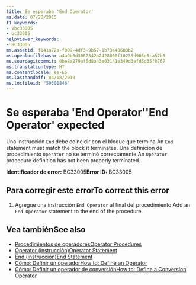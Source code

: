```yaml
---
title: Se esperaba 'End Operator'
ms.date: 07/20/2015
f1_keywords:
- vbc33005
- bc33005
helpviewer_keywords:
- BC33005
ms.assetid: f141a72a-f009-4df3-9b57-1b73e40683b2
ms.openlocfilehash: a4a9b6d3067342a2428000f10235d905e5ca57b5
ms.sourcegitcommit: 0be8a279af6d8a43e03141e349d3efd5d35f8767
ms.translationtype: HT
ms.contentlocale: es-ES
ms.lasthandoff: 04/18/2019
ms.locfileid: "59301846"
---
```

# <a name="end-operator-expected"></a><span data-ttu-id="f21af-102">Se esperaba 'End Operator'</span><span class="sxs-lookup"><span data-stu-id="f21af-102">'End Operator' expected</span></span>
<span data-ttu-id="f21af-103">Una instrucción `End` debe coincidir con el bloque que termina.</span><span class="sxs-lookup"><span data-stu-id="f21af-103">An `End` statement must match the block it terminates.</span></span> <span data-ttu-id="f21af-104">Una definición de procedimiento `Operator` no se terminó correctamente.</span><span class="sxs-lookup"><span data-stu-id="f21af-104">An `Operator` procedure definition has not been properly terminated.</span></span>  
  
 <span data-ttu-id="f21af-105">**Identificador de error:** BC33005</span><span class="sxs-lookup"><span data-stu-id="f21af-105">**Error ID:** BC33005</span></span>  
  
## <a name="to-correct-this-error"></a><span data-ttu-id="f21af-106">Para corregir este error</span><span class="sxs-lookup"><span data-stu-id="f21af-106">To correct this error</span></span>  
  
1. <span data-ttu-id="f21af-107">Agregue una instrucción `End Operator` al final del procedimiento.</span><span class="sxs-lookup"><span data-stu-id="f21af-107">Add an `End Operator` statement to the end of the procedure.</span></span>  
  
## <a name="see-also"></a><span data-ttu-id="f21af-108">Vea también</span><span class="sxs-lookup"><span data-stu-id="f21af-108">See also</span></span>

- [<span data-ttu-id="f21af-109">Procedimientos de operadores</span><span class="sxs-lookup"><span data-stu-id="f21af-109">Operator Procedures</span></span>](../../visual-basic/programming-guide/language-features/procedures/operator-procedures.md)
- [<span data-ttu-id="f21af-110">Operator (instrucción)</span><span class="sxs-lookup"><span data-stu-id="f21af-110">Operator Statement</span></span>](../../visual-basic/language-reference/statements/operator-statement.md)
- [<span data-ttu-id="f21af-111">End (instrucción)</span><span class="sxs-lookup"><span data-stu-id="f21af-111">End Statement</span></span>](../../visual-basic/language-reference/statements/end-statement.md)
- [<span data-ttu-id="f21af-112">Cómo: Definir un operador</span><span class="sxs-lookup"><span data-stu-id="f21af-112">How to: Define an Operator</span></span>](../../visual-basic/programming-guide/language-features/procedures/how-to-define-an-operator.md)
- [<span data-ttu-id="f21af-113">Cómo: Definir un operador de conversión</span><span class="sxs-lookup"><span data-stu-id="f21af-113">How to: Define a Conversion Operator</span></span>](../../visual-basic/programming-guide/language-features/procedures/how-to-define-a-conversion-operator.md)
